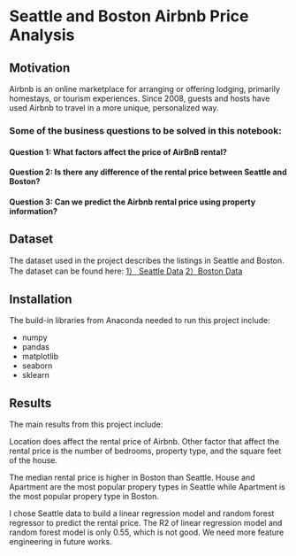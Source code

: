 # Seattle and Boston Airbnb Price Analysis

## Motivation

Airbnb is an online marketplace for arranging or offering lodging, primarily homestays, or tourism experiences. Since 2008, guests and hosts have used Airbnb to travel in a more unique, personalized way.


### Some of the business questions to be solved in this notebook:

#### Question 1: What factors affect the price of AirBnB rental?

#### Question 2: Is there any difference of the rental price between Seattle and Boston?

#### Question 3: Can we predict the Airbnb rental price using property information?

## Dataset
The dataset used in the project describes the listings in Seattle and Boston. The dataset can be found here: [1） Seattle Data](https://www.kaggle.com/airbnb/seattle) [2）Boston Data](https://www.kaggle.com/airbnb/boston)

## Installation

The build-in libraries from Anaconda needed to run this project include:

- numpy
- pandas
- matplotlib
- seaborn
- sklearn


## Results

The main results from this project include:

Location does affect the rental price of Airbnb. Other factor that affect the rental price is the number of bedrooms, property type, and the square feet of the house. 

The median rental price is higher in Boston than Seattle. House and Apartment are the most popular propery types in Seattle while Apartment is the most popular propery type in Boston. 

I chose Seattle data to build a linear regression model and random forest regressor to predict the rental price. The R2 of linear regression model and random forest model is only 0.55, which is not good. We need more feature engineering in future works.


